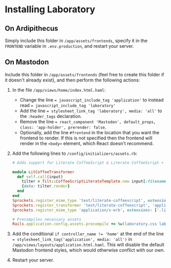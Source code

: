 #  Installing Laboratory  #

##  On Ardipithecus  ##

Simply include this folder in `/app/assets/frontends`, specify it in the `FRONTEND` variable in `.env.production`, and restart your server.

##  On Mastodon  ##

Include this folder in `/app/assets/frontends` (feel free to create this folder if it doesn't already exist), and then perform the following actions:

1.  In the file `/app/views/home/index.html.haml`:

    - Change the line `= javascript_include_tag 'application'` to instead read `= javascript_include_tag 'laboratory'`
    - Add the line `= stylesheet_link_tag 'laboratory', media: 'all'` to the `:header_tags` declaration.
    - Remove the line `= react_component 'Mastodon', default_props, class: 'app-holder', prerender: false`.
    - Optionally, add the line `#frontend` in the location that you want the frontend to render. If this is not specified then the frontend will render in the `<body>` element, which React doesn't recommend.

2.  Add the following lines to `/config/initializers/assets.rb`:

    ```ruby
    # Adds support for Literate CoffeeScript & Literate CoffeeScript + ERB

    module LitCoffeeTransformer
      def self.call(input)
        tilter = Tilt::CoffeeScriptLiterateTemplate.new input[:filename], input[:data]
        {data: tilter.render}
      end
    end
    Sprockets.register_mime_type 'text/literate-coffeescript', extensions: ['.litcoffee', '.coffee.md']
    Sprockets.register_transformer 'text/literate-coffeescript', 'application/javascript', LitCoffeeTransformer
    Sprockets.register_mime_type 'application/x-erb', extensions: ['.litcoffee.erb', '.coffee.md.erb']

    # Precompiles necessary assets
    Rails.application.config.assets.precompile += %w(laboratory.css laboratory.js)
    ```

3.  Add the conditional `if controller_name != 'home'` at the end of the line `= stylesheet_link_tag('application', media: 'all')` in `/app/views/layouts/application.html.haml`.
    This will disable the default Mastodon frontend styles, which would otherwise conflict with our own.

4.  Restart your server.
